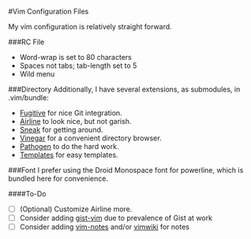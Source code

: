 #Vim Configuration Files

My vim configuration is relatively straight forward.

###RC File
* Word-wrap is set to 80 characters
* Spaces not tabs; tab-length set to 5
* Wild menu

###Directory
Additionally, I have several extensions, as submodules, in .vim/bundle:
* [Fugitive](https://github.com/tpope/vim-fugitive) for nice Git integration.
* [Airline](https://github.com/bling/vim-airline) to look nice, but not garish.
* [Sneak](https://github.com/justinmk/vim-sneak) for getting around.
* [Vinegar](https://github.com/tpope/vim-vinegar) for a convenient directory
  browser.
* [Pathogen](https://github.com/tpope/vim-pathogen) to do the hard work.
* [Templates](https://github.com/ap/vim-templates.git) for easy templates.

###Font
I prefer using the Droid Monospace font for powerline, which is bundled here for
convenience.

####To-Do
* [ ] (Optional) Customize Airline more.
* [ ] Consider adding [gist-vim](https://github.com/mattn/gist-vim) due to
  prevalence of Gist at work
* [ ] Consider adding [vim-notes](https://github.com/xolox/vim-notes) and/or
  [vimwiki](https://github.com/vimwiki/vimwiki) for notes
